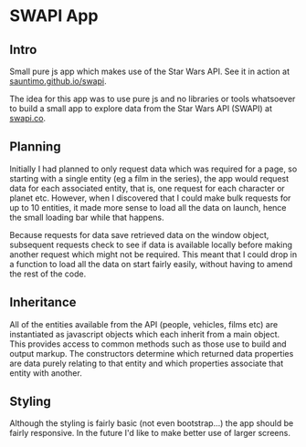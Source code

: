 # SWAPI App

## Intro

Small pure js app which makes use of the Star Wars API. See it in action at [sauntimo.github.io/swapi](https://sauntimo.github.io/swapi).

The idea for this app was to use pure js and no libraries or tools whatsoever to build a small app to explore data from the Star Wars API (SWAPI) at [swapi.co](https://swapi.co).

## Planning

Initially I had planned to only request data which was required for a page, so starting with a single entity (eg a film in the series), the app would request data for each associated entity, that is, one request for each character or planet etc. However, when I discovered that I could make bulk requests for up to 10 entities, it made more sense to load all the data on launch, hence the small loading bar while that happens.

Because requests for data save retrieved data on the window object, subsequent requests check to see if data is available locally before making another request which might not be required. This meant that I could drop in a function to load all the data on start fairly easily, without having to amend the rest of the code.

## Inheritance

All of the entities available from the API (people, vehicles, films etc) are instantiated as javascript objects which each inherit from a main object. This provides access to common methods such as those use to build and output markup. The constructors determine which returned data properties are data purely relating to that entity and which properties associate that entity with another.

## Styling

Although the styling is fairly basic (not even bootstrap...) the app should be fairly responsive. In the future I'd like to make better use of larger screens.
